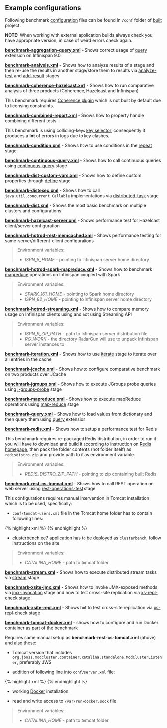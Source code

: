 ---
---

Example configurations
----------------------

Following benchmark [configuration]({{page.path_to_root}}benchmark_configuration/general.html) files can be found in `/conf` folder of [built](./building_binaries.html) project.

**NOTE:** When working with external application builds always check you have appropriate version, in case of weird errors check again.

**[benchmark-aggregation-query.xml](https://github.com/radargun/radargun/blob/master/extensions/query/src/main/resources/benchmark-aggregation-query.xml)** - Shows correct usage of [query]({{page.path_to_root}}stages/query.html) extension on Infinispan 9.0

**[benchmark-analysis.xml](https://github.com/radargun/radargun/blob/master/extensions/cache/src/main/resources/benchmark-analysis.xml)** - Shows how to analyze results of a stage and then re-use the results in another stage/store them to results via [analyze-test]({{page.path_to_root}}stages/core.html#analyze-test) and [add-result]({{page.path_to_root}}stages/core.html#add-result) stages

**[benchmark-coherence-hazelcast.xml](https://github.com/radargun/radargun/blob/master/extensions/cache/src/main/resources/benchmark-coherence-hazelcast.xml)** - Shows how to run comparative analysis of three products (Coherence, Hazelcast and Infinispan)

This benchmark requires [Coherence plugin]({{page.path_to_root}}other_docs/coherence_plugin.html) which is not built by default due to licensing constraints.

**[benchmark-combined-report.xml](https://github.com/radargun/radargun/blob/master/extensions/cache/src/main/resources/benchmark-combined-report.xml)** - Shows how to property handle combining different tests

This benchmark is using colliding-keys [key selector]({{page.path_to_root}}benchmark_configuration/key_selectors.html), consequently it produces a **lot** of errors in logs due to key clashes.

**[benchmark-condition.xml](https://github.com/radargun/radargun/blob/master/extensions/cache/src/main/resources/benchmark-condition.xml)** - Shows how to use conditions in the [repeat]({{page.path_to_root}}stages/core.html#repeat-begin) stage

**[benchmark-continuous-query.xml](https://github.com/radargun/radargun/blob/master/extensions/query/src/main/resources/benchmark-continuous-query.xml)** - Shows how to call continuous queries using [continuous-query]({{page.path_to_root}}stages/query.html#continuous-query) stage

**[benchmark-dist-custom-vars.xml](https://github.com/radargun/radargun/blob/master/extensions/cache/src/main/resources/benchmark-dist-custom-vars.xml)** - Shows how to define custom properties through [define]({{page.path_to_root}}stages/core.html#define) stage

**[benchmark-distexec.xml](https://github.com/radargun/radargun/blob/master/extensions/cache/src/main/resources/benchmark-distexec.xml)** - Shows how to call `java.util.concurrent.Callable` implementations via [distributed-task]({{page.path_to_root}}stages/cache.html#distributed-task) stage

**[benchmark-dist.xml](https://github.com/radargun/radargun/blob/master/extensions/cache/src/main/resources/benchmark-dist.xml)** - Shows the most basic benchmark on multiple clusters and configurations.

**[benchmark-hazelcast-server.xml](https://github.com/radargun/radargun/blob/master/extensions/cache/src/main/resources/benchmark-hazelcast-server.xml)** - Shows performance test for Hazelcast client/server configuration

**[benchmark-hotrod-rest-memcached.xml](https://github.com/radargun/radargun/blob/master/extensions/cache/src/main/resources/benchmark-hotrod-rest-memcached.xml)** - Shows performance testing for same-server/different-client configurations

> Environment variables:  
> * *ISPN_8_HOME*	- pointing to Infinispan server home directory  

**[benchmark-hotrod-spark-mapreduce.xml](https://github.com/radargun/radargun/blob/master/extensions/mapreduce/src/main/resources/benchmark-hotrod-spark-mapreduce.xml)** - Shows how to benchmark [mapreduce]({{page.path_to_root}}stages/mapreduce.html) operations on Infinispan coupled with Spark

> Environment variables:  
> * *SPARK_161_HOME*	- pointing to Spark home directory
> * *ISPN_82_HOME*	- pointing to Infinispan server home directory  

**[benchmark-hotrod-streaming.xml](https://github.com/radargun/radargun/blob/master/extensions/cache/src/main/resources/benchmark-hotrod-streaming.xml)** - Shows how to compare memory usage on Infinispan clients using and not using Streaming API

> Environment variables:  
> * *ISPN_9_ZIP_PATH*	- path to Infinispan server distribution file  
> * *RG_WORK*		- the directory RadarGun will use to unpack Infinispan server instances to  

**[benchmark-iteration.xml](https://github.com/radargun/radargun/blob/master/extensions/cache/src/main/resources/benchmark-iteration.xml)** - Shows how to use [iterate]({{page.path_to_root}}stages/cache.html#iterate) stage to iterate over all entries in the cache

**[benchmark-jcache.xml](https://github.com/radargun/radargun/blob/master/extensions/cache/src/main/resources/benchmark-jcache.xml)** - Shows how to configure comparative benchmark on two products over JCache

**[benchmark-jgroups.xml](https://github.com/radargun/radargun/blob/master/core/src/main/resources/benchmark-jgroups.xml)** - Shows how to execute JGroups probe queries using [j-groups-probe]({{page.path_to_root}}stages/core.html#j-groups-probe) stage

**[benchmark-mapreduce.xml](https://github.com/radargun/radargun/blob/master/extensions/mapreduce/src/main/resources/benchmark-mapreduce.xml)** - Shows how to execute mapReduce operations using [map-reduce]({{page.path_to_root}}stages/mapreduce.html#map-reduce) stage

**[benchmark-query.xml](https://github.com/radargun/radargun/blob/master/extensions/query/src/main/resources/benchmark-query.xml)** - Shows how to load values from dictionary and then query them using [query]({{page.path_to_root}}stages/query.html) extension

**[benchmark-redis.xml](https://github.com/radargun/radargun/blob/master/extensions/cache/src/main/resources/benchmark-redis.xml)** - Shows how to setup a performance test for Redis

This benchmark requires re-packaged Redis distribution, in order to run it you will have to download and build it according to instruction on [Redis homepage](https://redis.io/), then pack the folder contents (not folder itself) as `redisdistro.zip` and provide path to it as environment variable.

> Environment variables:  
> * *REDIS_DISTRO_ZIP_PATH*  - pointing to zip containing built Redis  

**[benchmark-rest-cs-tomcat.xml](https://github.com/radargun/radargun/blob/master/extensions/rest/src/main/resources/benchmark-rest-cs-tomcat.xml)** - Shows how to call REST operation on web server using [rest-operations-test]({{page.path_to_root}}stages/rest.html#rest-operations-test) stage

This configurations requires manual intervention in Tomcat installation which is to be used, specifically:

* `conf/tomcat-users.xml` file in the Tomcat home folder has to contain following lines:

{% highlight xml %}
    <role rolename="manager-script"/>
    <user username="tomcat" password="tomcat" roles="manager-script"/>
{% endhighlight %}

* [clusterbench ee7](https://github.com/clusterbench/clusterbench) application has to be deployed as `clusterbench`, follow instructions on the site

> Environment variables:  
> * *CATALINA_HOME*	- path to tomcat folder  

**[benchmark-stream.xml](https://github.com/radargun/radargun/blob/master/extensions/cache/src/main/resources/benchmark-stream.xml)** - Shows how to execute distributed stream tasks via [stream]({{page.path_to_root}}stages/cache.html#stream) stage

**[benchmark-xsite-jmx.xml](https://github.com/radargun/radargun/blob/master/extensions/cache/src/main/resources/benchmark-xsite-jmx.xml)** - Shows how to invoke JMX-exposed methods via [jmx-invocation]({{page.path_to_root}}stages/core.html#jmx-invocation) stage and how to test cross-site replication via [xs-repl-check]({{page.path_to_root}}stages/cache.html#xs-repl-check) stage

**[benchmark-xsite-repl.xml](https://github.com/radargun/radargun/blob/master/extensions/cache/src/main/resources/benchmark-xsite-repl.xml)** - Shows hot to test cross-site replication via [xs-repl-check]({{page.path_to_root}}stages/cache.html#xs-repl-check) stage

**[benchmark-tomcat-docker.xml](https://github.com/radargun/radargun/blob/master/core/src/main/resources/benchmark-tomcat-docker.xml)** - shows how to configure and run Docker container as part of the benchmark 

Requires same manual setup as **benchmark-rest-cs-tomcat.xml** (above) and also these:

* Tomcat version that includes `org.jboss.modcluster.container.catalina.standalone.ModClusterListener`, preferably JWS

* addition of following line into `conf/server.xml` file:

{% highlight xml %}
    <Listener className="org.jboss.modcluster.container.catalina.standalone.ModClusterListener" advertise="false" stickySession="true" stickySessionForce="false" stickySessionRemove="true" proxyList="localhost:6666"/>
{% endhighlight %}

* working [Docker](https://www.docker.com/) installation

* read and write access to `/var/run/docker.sock` file

> Environment variables:
> * *CATALINA_HOME*	- path to tomcat folder  
